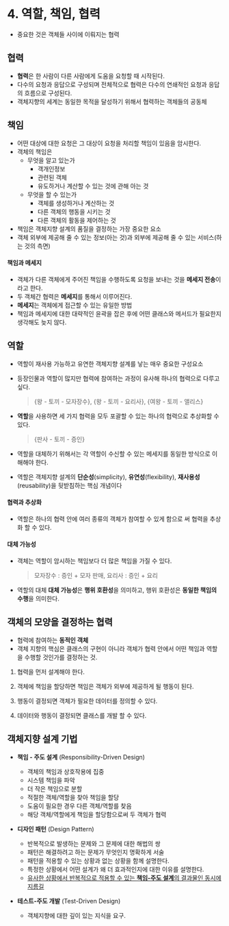 # 4. 역할, 책임, 협력

* 중요한 것은 객체들 사이에 이뤄지는 협력



## 협력

* **협력**은 한 사람이 다른 사람에게 도움을 요청할 때 시작된다.
* 다수의 요청과 응답으로 구성되며 전체적으로 협력은 다수의 연쇄적인 요청과 응답의 흐름으로 구성된다.
* 객체지향의 세계는 동일한 목적을 달성하기 위해서 협력하는 객체들의 공동체



## 책임

* 어떤 대상에 대한 요청은 그 대상이 요청을 처리할 책임이 있음을 암시한다.
* 객체의 책임은
  * 무엇을 알고 있는가
    * 객개인정보
    * 관련된 객체
    * 유도하거나 계산할 수 있는 것에 관해 아는 것
  * 무엇을 할 수 있는가
    * 객체를 생성하거나 계산하는 것
    * 다른 객체의 행동을 시키는 것
    * 다른 객체의 활동을 제어하는 것
* 책임은 객체지향 설계의 품질을 결정하는 가장 중요한 요소
* 객체 외부에 제공해 줄 수 있는 정보(아는 것)과 외부에 제공해 줄 수 있는 서비스(하는 것의 측면)



#### 책임과 메세지

* 객체가 다른 객체에게 주어진 책임을 수행하도록 요청을 보내는 것을 **메세지 전송**이라고 한다.
* 두 객체간 협력은 **메세지**를 통해서 이루어진다.
* **메세지**는 객체에게 접근할 수 있는 유일한 방법
* 책임과 메세지에 대한 대략적인 윤곽을 잡은 후에 어떤 클래스와 메서드가 필요한지 생각해도 늦지 않다.



## 역할

* 역할이 재사용 가능하고 유연한 객체지향 설계를 낳는 매우 중요한 구성요소

* 등장인물과 역할이 많지만 협력에 참여하는 과정이 유사해 하나의 협력으로 다루고 싶다.

  >  {왕 - 토끼 - 모자장수}, {왕 - 토끼 - 요리사}, {여왕 - 토끼 - 앨리스}

* **역할**을 사용하면 세 가지 협력을 모두 포괄할 수 있는 하나의 협력으로 추상화할 수 있다.

  > {판사 - 토끼 - 증인}

* 역할을 대체하기 위해서는 각 역할이 수신할 수 있는 메세지를 동일한 방식으로 이해해야 한다.

* 역할은 객체지향 설계의 **단순성**(simplicity), **유연성**(flexibility), **재사용성**(reusability)을 뒷받침하는 핵심 개념이다



#### 협력과 추상화

* 역할은 하나의 협력 안에 여러 종류의 객체가 참여할 수 있게 함으로 써 협력을 추상화 할 수 있다.

#### 대체 가능성

* 객체는 역할이 암시하는 책임보다 더 많은 책임을 가질 수 있다.

  > 모자장수 : 증인 + 모자 판매, 요리사 : 증인 + 요리

* 역할의 대체 **대체 가능성**은 **행위 호환성**을 의미하고, 행위 호환성은 **동일한 책임의 수행**을 의미한다.



## 객체의 모양을 결정하는 협력

* 협력에 참여하는 **동적인 객체**
* 객체 지향의 핵심은 클래스의 구현이 아니라 객체가 협력 안에서 어떤 책임과 역할을 수행할 것인가를 결정하는 것.

1. 협력을 먼저 설계해야 한다.

2. 객체에 책임을 할당하면 책임은 객체가 외부에 제공하게 될 행동이 된다.

3. 행동이 결정되면 객체가 필요한 데이터를 정의할 수 있다.
4. 데이터와 행동이 결정되면 클래스를 개발 할 수 있다.



## 객체지향 설계 기법

* **책임 - 주도 설계** (Responsibility-Driven Design)
  * 객체의 책임과 상호작용에 집중
  * 시스템 책임을 파악
  * 더 작은 책임으로 분할
  * 적절한 객체/역할을 찾아 책임을 할당
  * 도움이 필요한 경우 다른 객체/역할를 찾음
  * 해당 객체/역할에게 책임을 할당함으로써 두 객체가 협력

* **디자인 패턴** (Design Pattern)
  * 반복적으로 발생하는 문제와 그 문제에 대한 해법의 쌍
  * 패턴은 해결하려고 하는 문제가 무엇인지 명확하게 서술
  * 패턴을 적용할 수 있는 상황과 없는 상황을 함께 설명한다.
  * 특정한 상황에서 어떤 설계가 왜 더 효과적인지에 대한 이유를 설명한다.
  * <u>유사한 상황에서 반복적으로 적용할 수 있는 **책임-주도 설계**의 결과물인 동시에 지름길</u>
* **테스트-주도 개발** (Test-Driven Design)
  * 객체지향에 대한 깊이 있는 지식을 요구.